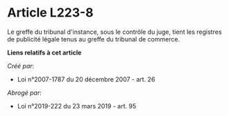 # Article L223-8

Le greffe du tribunal d'instance, sous le contrôle du juge, tient les registres de publicité légale tenus au greffe du
tribunal de commerce.

**Liens relatifs à cet article**

_Créé par_:

  - Loi n°2007-1787 du 20 décembre 2007 - art. 26

_Abrogé par_:

  - Loi n°2019-222 du 23 mars 2019 - art. 95

